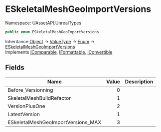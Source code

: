 # ESkeletalMeshGeoImportVersions

Namespace: UAssetAPI.UnrealTypes

```csharp
public enum ESkeletalMeshGeoImportVersions
```

Inheritance [Object](https://docs.microsoft.com/en-us/dotnet/api/system.object) → [ValueType](https://docs.microsoft.com/en-us/dotnet/api/system.valuetype) → [Enum](https://docs.microsoft.com/en-us/dotnet/api/system.enum) → [ESkeletalMeshGeoImportVersions](./uassetapi.unrealtypes.eskeletalmeshgeoimportversions.md)<br>
Implements [IComparable](https://docs.microsoft.com/en-us/dotnet/api/system.icomparable), [IFormattable](https://docs.microsoft.com/en-us/dotnet/api/system.iformattable), [IConvertible](https://docs.microsoft.com/en-us/dotnet/api/system.iconvertible)

## Fields

| Name | Value | Description |
| --- | --: | --- |
| Before_Versionning | 0 |  |
| SkeletalMeshBuildRefactor | 1 |  |
| VersionPlusOne | 2 |  |
| LatestVersion | 1 |  |
| ESkeletalMeshGeoImportVersions_MAX | 3 |  |
